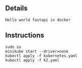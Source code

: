 ## Details
```
Hello world fastapi in docker
```

## Instructions
```
sudo su
minikube start --driver=none
kubectl apply -f kubernetes.yaml
kubectl apply -f k2.yaml
```
